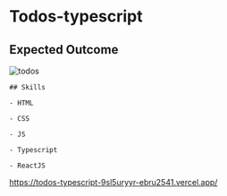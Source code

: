 # Todos-typescript
## Expected Outcome

![todos](task-tracker.gif)
```
## Skills

- HTML

- CSS

- JS

- Typescript

- ReactJS
```
https://todos-typescript-9sl5uryyr-ebru2541.vercel.app/
